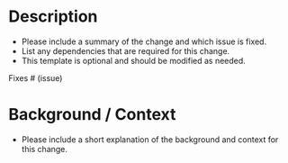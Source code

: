 # Description

- Please include a summary of the change and which issue is fixed. 
- List any dependencies that are required for this change.
- This template is optional and should be modified as needed.

Fixes # (issue)

# Background / Context

- Please include a short explanation of the background and context for this change. 